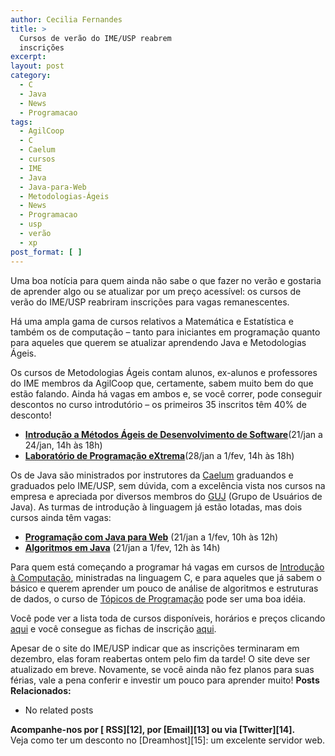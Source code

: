 ```yaml
---
author: Cecilia Fernandes
title: >
  Cursos de verão do IME/USP reabrem
  inscrições
excerpt:
layout: post
category:
  - C
  - Java
  - News
  - Programacao
tags:
  - AgilCoop
  - C
  - Caelum
  - cursos
  - IME
  - Java
  - Java-para-Web
  - Metodologias-Ágeis
  - News
  - Programacao
  - usp
  - verão
  - xp
post_format: [ ]
---
```

Uma boa notícia para quem ainda não sabe o que fazer no verão e gostaria de aprender algo ou se atualizar por um preço acessível: os cursos de verão do IME/USP reabriram inscrições para vagas remanescentes.

Há uma ampla gama de cursos relativos a Matemática e Estatística e também os de computação – tanto para iniciantes em programação quanto para aqueles que querem se atualizar aprendendo Java e Metodologias Ágeis.

Os cursos de Metodologias Ágeis contam alunos, ex-alunos e professores do IME membros da AgilCoop que, certamente, sabem muito bem do que estão falando. Ainda há vagas em ambos e, se você correr, pode conseguir descontos no curso introdutório – os primeiros 35 inscritos têm 40% de desconto!

*   **[Introdução a Métodos Ágeis de Desenvolvimento de Software][1]**(21/jan a 24/jan, 14h às 18h)
*   **[Laboratório de Programação eXtrema][2]**(28/jan a 1/fev, 14h às 18h)

Os de Java são ministrados por instrutores da [Caelum][3] graduandos e graduados pelo IME/USP, sem dúvida, com a excelência vista nos cursos na empresa e apreciada por diversos membros do [GUJ][4] (Grupo de Usuários de Java). As turmas de introdução à linguagem já estão lotadas, mas dois cursos ainda têm vagas:

*   **[Programação com Java para Web][5]** (21/jan a 1/fev, 10h às 12h)
*   **[Algoritmos em Java][6]** (21/jan a 1/fev, 12h às 14h)

Para quem está começando a programar há vagas em cursos de [Introdução à Computação][7], ministradas na linguagem C, e para aqueles que já sabem o básico e querem aprender um pouco de análise de algoritmos e estruturas de dados, o curso de [Tópicos de Programação][8] pode ser uma boa idéia.

Você pode ver a lista toda de cursos disponíveis, horários e preços clicando [aqui][9] e você consegue as fichas de inscrição [aqui][10].

Apesar de o site do IME/USP indicar que as inscrições terminaram em dezembro, elas foram reabertas ontem pelo fim da tarde! O site deve ser atualizado em breve. Novamente, se você ainda não fez planos para suas férias, vale a pena conferir e investir um pouco para aprender muito! 
**Posts Relacionados:** 
*   No related posts









**Acompanhe-nos por [ RSS][12], por [Email][13] ou via [Twitter][14].**  
Veja como ter um desconto no [Dreamhost][15]: um excelente servidor web.

 [1]: http://www.ime.usp.br/~verao/difusao.html#B.21
 [2]: http://www.ime.usp.br/~verao/difusao.html#B.22
 [3]: http://www.caelum.com.br
 [4]: http://www.guj.com.br/
 [5]: http://www.ime.usp.br/~verao/difusao.html#B.18
 [6]: http://www.ime.usp.br/~verao/difusao.html#B.19
 [7]: http://www.ime.usp.br/~verao/difusao.html#B.3
 [8]: http://www.ime.usp.br/~verao/difusao.html#B.4
 [9]: http://www.ime.usp.br/~verao/horarios.html
 [10]: http://www.ime.usp.br/~verao/insc.html
 [11]: https://twitter.com/share




